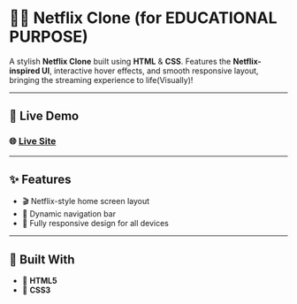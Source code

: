 # 🎥🍿 Netflix Clone (for EDUCATIONAL PURPOSE)

A stylish **Netflix Clone** built using **HTML** & **CSS**. Features the **Netflix-inspired UI**, interactive hover effects, and smooth responsive layout, bringing the streaming experience to life(Visually)!

---

## 🚀 Live Demo

### 🌐 [**Live Site**](https://sulimanxo1.github.io/Netflix-Clone_1O1/)

---

## ✨ Features

- 🎬 Netflix-style home screen layout
- 🧭 Dynamic navigation bar
- 📱 Fully responsive design for all devices

---

## 🧩 Built With

- 🧱 **HTML5**
- 🎨 **CSS3**
